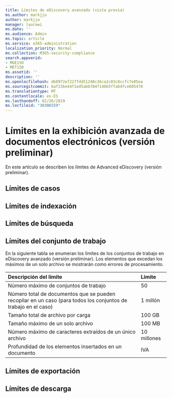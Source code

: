 ```yaml
---
title: Límites de eDiscovery avanzado (vista previa)
ms.author: markjjo
author: markjjo
manager: laurawi
ms.date: ''
ms.audience: Admin
ms.topic: article
ms.service: o365-administration
localization_priority: Normal
ms.collection: M365-security-compliance
search.appverid:
- MOE150
- MET150
ms.assetid: ''
description: ''
ms.openlocfilehash: db8972ef227fdd51248c36ca2c03c8ccfc7e05ea
ms.sourcegitcommit: baf23be44f1ed5abbf84f140b5ffa64fce605478
ms.translationtype: MT
ms.contentlocale: es-ES
ms.lasthandoff: 02/26/2019
ms.locfileid: "30306559"
---
```

# <a name="limits-in-advanced-ediscovery-preview"></a>Límites en la exhibición avanzada de documentos electrónicos (versión preliminar)

En este artículo se describen los límites de Advanced eDiscovery (versión preliminar).

## <a name="case-limits"></a>Límites de casos

## <a name="indexing-limits"></a>Límites de indexación

## <a name="search-limits"></a>Límites de búsqueda

## <a name="working-set-limits"></a>Límites del conjunto de trabajo

En la siguiente tabla se enumeran los límites de los conjuntos de trabajo en eDiscovery avanzado (versión preliminar).  Los elementos que excedan los máximos de un solo archivo se mostrarán como errores de procesamiento.
    
  |**Descripción del límite**|**Límite**|
  |:-----|:-----|
  |Número máximo de conjuntos de trabajo  <br/> |50  <br/> |
  |Número total de documentos que se pueden recopilar en un caso (para todos los conjuntos de trabajo en el caso)  <br/> |1 millón  <br/> |
  |Tamaño total de archivo por carga  <br/> |100 GB  <br/> |
  |Tamaño máximo de un solo archivo   <br/> |100 MB  <br/> |
  |Número máximo de caracteres extraídos de un único archivo  <br/> |10 millones  <br/> |
  |Profundidad de los elementos insertados en un documento  <br/> |IVA  <br/> |
  

## <a name="export-limits"></a>Límites de exportación

## <a name="download-limits"></a>Límites de descarga

